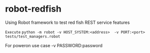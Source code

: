# robot-redfish

Using Robot framework to test red fish REST service features

`Execute`
`python -m robot -v HOST_SYSTEM:<address>  -v PORT:<port> tests/test_managers.robot`

For poweron use case  -v PASSWORD:password
